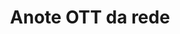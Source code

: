 ---
############################# Static ############################
layout: "auto-gen-annotation"

############################# Head ############################
head_title: "Net OTT API de anotação anotar em C #"
head_description: "Net API para criar e anotar tipos de anotação populares de OTT, imagens, desenhos e formatos de arquivo de documento."

############################# Header ############################
title: "Anote OTT da rede"
description: ""
bg_image: "https://cms.admin.containerize.com/templates/aspose/App_Themes/V3/images/bg/header1.png"
bg_overlay: false
button:
    enable: true
    icon: "fas fa-arrow-down"
    label: "Baixar Teste Gratuito"
    link: "https://downloads.groupdocs.com/annotation/net"

############################# About ############################
about:
    enable: true
    title: "Sobre GroupDocs.Annotation for Net API"
    content: |
        GroupDocs.Annotation for Net API é uma biblioteca que permite adicionar anotações a PDF, Word e outros documentos no Mac, Windows ou Ubuntu. [GroupDocs.Annotation for Net](/annotation/net) é uma API de rede nativa para gerenciar anotações com suporte abrangente para criar, adicionar, editar, excluir, extrair e exportar anotações de imagens e vários outros documentos. A lista completa de formatos de documentos suportados pode ser vista nesta [página](https://docs.groupdocs.com/annotation/net/supported-document-formats/).
        Esta biblioteca permite que você trabalhe não apenas com documento OTT, mas também com muitos outros tipos de documentos, como Word, Excel, PowerPoint, e-mails do Outlook, Visio, Adobe, OpenDocument, OpenOffice, Photoshop, AutoCad e muitos outros.
        O GroupDocs.Annotation for Net API permite criar e adicionar novas notas, editar anotações, extrair comentários, anotações e removê-los de documentos. A biblioteca suporta 13 tipos diferentes de anotação, incluindo Texto, Polilinha, Área, Sublinhado, Ponto, Marca d'água, Seta, Elipse, Substituição de Texto, Distância, Campo de Texto, Redação de Recursos em PDF, HTML, documentos do Microsoft Word, planilhas, diagramas, apresentações, desenhos, imagens e muitos outros formatos de arquivo.
        O exemplo (veja abaixo) demonstra como trabalhar com o documento OTT, neste exemplo você pode ver as principais etapas de como trabalhar com GroupDocs.Annotation: Configurar uma licença, abrir um documento com o qual deseja trabalhar, criar um anotação, adicionando objetos de dados para definir as propriedades de anotação de acordo com seus requisitos e salvando o resultado no local necessário. Além disso, você pode dar uma olhada mais detalhada nos recursos suportados em nossa [página] do github (https://github.com/groupdocs-annotation/GroupDocs.Annotation-for-.NET) ou em nossa [documentação] do produto (https ://docs.groupdocs.com/annotation/net/getting-started/).

############################# Steps ############################
howTo_Add:
steps_Add:
    enable: true
    title_left: "Etapas para adicionar anotações a OTT na rede"
    content_left: |
        [GroupDocs.Annotation](/annotation/net/) facilita para os desenvolvedores da rede adicionar vários tipos de anotação a arquivos OTT em qualquer aplicativo baseado na rede, implementando algumas etapas fáceis.
        *   Crie objetos Reply com comentário e data.
        *   Crie um objeto AreaAnnotation, defina opções de área e adicione respostas.
        *   Crie o objeto Anotador e adicione a anotação de área.
        *   Salve o arquivo de saída.
    title_right: "Requisitos de sistema"
    content_right: |
        GroupDocs.Annotation for Net APIs são suportados em todas as principais plataformas e sistemas operacionais. Antes de executar o código abaixo, certifique-se de ter os seguintes pré-requisitos instalados em seu sistema.
        *   Sistemas Operacionais: Microsoft Windows, Linux, MacOS
        *   Ambientes de desenvolvimento: Visual Studio, Xamarin, MonoDevelop
        *   Estruturas: .NET Framework, .NET Standard, .NET Core, Mono
        *   Baixe a versão mais recente do GroupDocs.Annotation para .NET de [NuGet](https://www.nuget.org/packages/groupdocs.annotation)

############################# Preview ############################
preview_Add:
    enable: true
    title: Visualização de anotação e amostra de código
    content: |
        ![Annotation preview image](https://docs.groupdocs.com/annotation/java/images/add-text-field-annotation.png)
    code: |
        ```cs
        //Add text field annotation to the document from local disk
        using (Annotator annotator = new Annotator("input.bmp"))
        {
            TextFieldAnnotation textField = new TextFieldAnnotation
            {
                BackgroundColor = 65535,
                Box = new Rectangle(100, 100, 100, 100),
                CreatedOn = DateTime.Now,
                Text = "Some text",
                FontColor = 65535,
                FontSize = 12,
                Message = "This is text field annotation",
                Opacity = 0.7,
                PageNumber = 0,
                PenStyle = PenStyle.Dot,
                PenWidth = 3,
                FontFamily = "Arial",
                TextHorizontalAlignment = HorizontalAlignment.Center,
                Replies = new List
                {
                    new Reply
                    {
                        Comment = "First comment",
                        RepliedOn = DateTime.Now
                    },
                    new Reply
                    {
                        Comment = "Second comment",
                        RepliedOn = DateTime.Now
                    }
                }
            };
            annotator.Add(textField);
            annotator.Save("result.bmp");
        }
        ```

############################# Steps ############################
howTo_Remove:
steps_Remove:
    enable: true
    title_left: "Etapas para remover anotações de OTT na rede"
    content_left: |
        [GroupDocs.Annotation](/annotation/net/) torna mais fácil para os desenvolvedores da rede remover detalhes de anotação de arquivos OTT dentro de qualquer aplicativo baseado na rede, implementando algumas etapas fáceis.
        *   Crie objetos Reply com comentário e data.
        *   Instancie o objeto SaveOptions e defina AnnotationTypes = AnnotationType.None.
        *   Chame o método save com o caminho ou fluxo do documento resultante e o objeto SaveOptions.

############################# Preview ############################
preview_Remove:
    enable: true
    code: |
        ```cs
        // 1- How to remove annotation from document using annotation index
        
        using (Annotator annotator = new Annotator("result.bmp"))
        {
            annotator.Remove(0);
            annotator.Save("removed.bmp");
        }
        
        // 2- How to remove annotation from document using annotation object
        
        using (Annotator annotator = new Annotator("result.bmp"))
        {
            var tmp = annotator.Get();
            annotator.Remove(tmp[0]);
            annotator.Save("removed.bmp");
        }
        
        // 3- How to remove some annotations from document using list of ID’s
        
        using (Annotator annotator = new Annotator("result.bmp"))
        {
            var idList = new List{1, 2, 3};
            annotator.Remove(idList);
            annotator.Save("removed.bmp");
        }
        
        // 4- How to remove some annotations from document using list of annotations
        
        using (Annotator annotator = new Annotator("result.bmp"))
        {
            var tmp = annotator.Get();
            annotator.Remove(tmp);
            annotator.Save("removed.bmp");
        }
        ```

############################# Steps ############################
howTo_Edit:
steps_Edit:
    enable: true
    title_left: "Etapas para editar anotações de OTT na rede"
    content_left: |
        [GroupDocs.Annotation](/annotation/net/) torna mais fácil para os desenvolvedores da rede atualizar várias propriedades de anotação de arquivos OTT dentro de qualquer aplicativo baseado na rede, implementando algumas etapas fáceis.
        *   Instanciar objeto Anotador com caminho de documento de entrada ou fluxo com LoadOptions instanciado com ImportAnnotations = true.
        *   Crie alguma implementação AnnotationBase e defina o Id da anotação existente (se a anotação com esse Id não for encontrada, nada será alterado) ou a lista de caminhos das anotações (todas as anotações existentes serão removidas).
        *   Chame o método de atualização do objeto Anotador com as anotações passadas.
        *   Chame o método save com o caminho ou fluxo do documento resultante e o objeto SaveOptions.

############################# Preview ############################
preview_Edit:
    enable: true
    code: |
        ```cs
        // open annotated document
        using (Annotator annotator = new Annotator("result.bmp"))
        {
            //assuming we are going to change some properties of existing annotation
                AreaAnnotation updated = new AreaAnnotation
                    {
                            // It's important to set existed annotation Id
                            Id = 1,
                            BackgroundColor = 255,
                            Box = new Rectangle(0, 0, 50, 200),
                            CreatedOn = DateTime.Now,
                            Message = "This is updated annotation",
                            Replies = new List
                            {
                                new Reply
                                {
                                    Comment = "Updated first comment",
                                    RepliedOn = DateTime.Now
                                },
                                new Reply
                                {
                                    Comment = "Updated second comment",
                                    RepliedOn = DateTime.Now
                                }
                            }
                        };
                // update annotation
                annotator.Update(updated);
                annotator.Save("result.bmp");
        }
        ```

############################# Steps ############################
howTo_Extract:
steps_Extract:
    enable: true
    title_left: "Etapas para extrair anotações de OTT na rede"
    content_left: |
        [GroupDocs.Annotation](/annotation/net/) torna mais fácil para os desenvolvedores da rede anotar documentos e extrair informações de anotação de arquivos OTT em qualquer aplicativo baseado na rede, implementando algumas etapas fáceis.
        *   Crie objetos Reply com comentário e data.
        *   Instancie o objeto LoadOptions e chame SetImportAnnotations com o argumento true.
        *   Defina a variável com o tipo Lista.
        *   Chame o método get e retorne o resultado para a variável acima.

############################# Preview ############################
preview_Extract:
    enable: true
    code: |
        ```cs
        // for using this example input file ("annotated.bmp") must be with annotations
        using (Annotator annotator = new Annotator("annotated.bmp"))
        {
            List annotations = annotator.Get();
            XmlSerializer formatter = new XmlSerializer(typeof(List));
            using (FileStream fs = new FileStream("annotations.xml", FileMode.Create))
            {
                fs.SetLength(0);
                formatter.Serialize(fs, annotations);
            }
        }
        ```

############################# Demos ############################
demos:
    enable: true
    title: "Demonstrações ao vivo para adicionar, remover, editar e extrair anotações em documentos e imagens"
    content: |
        Adicione, remova, edite e extraia anotações para o arquivo OTT agora mesmo visitando o site [GroupDocs.Annotation Live Demos](https://products.groupdocs.app/annotation/family). A demonstração ao vivo tem os seguintes benefícios

############################# About Formats ############################
about_formats:
    enable: true
    format:
        # format loop
        - icon: "far fa-file-ott"
          title: "Sobre o formato de arquivo OTT"
          content: |
            Arquivos com extensão OTT representam documentos modelo gerados por aplicativos em conformidade com o formato padrão OpenDocument da OASIS. Eles são criados com aplicativos de processamento de texto, como o OpenOffice Writer gratuito, e podem conter configurações que podem ser usadas para gerar novos documentos a partir desses arquivos de modelo. Essas configurações incluem margens de página, bordas, cabeçalhos, rodapés e outras configurações de página. Esses modelos são usados ​​em documentos oficiais, como papéis timbrados da empresa e formulários padronizados.

          link: "https://docs.fileformat.com/image/ott/"

############################# More Formats ############################
more_formats:
    enable: true
    title: "Trabalhando com outros formatos de documento populares"
    content: |
        Atualize as propriedades de anotação de alguns dos formatos de arquivo populares, conforme indicado abaixo.
    format:
        # format loop
        - name: "Annotate PDF document"
          link: "https://products.groupdocs.com/annotation/net/pdf/"
          description: "Adobe Portable Document Format"

        # format loop
        - name: "Annotate DOC document"
          link: "https://products.groupdocs.com/annotation/net/doc/"
          description: "Microsoft Word Document"

        # format loop
        - name: "Annotate DOCM document"
          link: "https://products.groupdocs.com/annotation/net/docm/"
          description: "Microsoft Word Macro-Enabled Document"

        # format loop
        - name: "Annotate DOCX document"
          link: "https://products.groupdocs.com/annotation/net/docx/"
          description: "Microsoft Word Open XML Document"

        # format loop
        - name: "Annotate DOT document"
          link: "https://products.groupdocs.com/annotation/net/dot/"
          description: "Microsoft Word Document Template"

        # format loop
        - name: "Annotate DOTX document"
          link: "https://products.groupdocs.com/annotation/net/dotx/"
          description: "Word Open XML Document Template"

        # format loop
        - name: "Annotate RTF document"
          link: "https://products.groupdocs.com/annotation/net/rtf/"
          description: "Rich Text Document"

        # format loop
        - name: "Annotate ODT document"
          link: "https://products.groupdocs.com/annotation/net/odt/"
          description: "Open Document Text"

        # format loop
        - name: "Annotate XLS document"
          link: "https://products.groupdocs.com/annotation/net/xls/"
          description: "Microsoft Excel Binary File Format"

        # format loop
        - name: "Annotate XLSX document"
          link: "https://products.groupdocs.com/annotation/net/xlsx/"
          description: "Microsoft Excel Open XML Spreadsheet"

        # format loop
        - name: "Annotate XLSM document"
          link: "https://products.groupdocs.com/annotation/net/xlsm/"
          description: "Microsoft Excel Macro-Enabled Spreadsheet"

        # format loop
        - name: "Annotate XLSB document"
          link: "https://products.groupdocs.com/annotation/net/xlsb/"
          description: "Microsoft Excel Binary Worksheet"

        # format loop
        - name: "Annotate ODS document"
          link: "https://products.groupdocs.com/annotation/net/ods/"
          description: "Open Document Spreadsheet"

        # format loop
        - name: "Annotate PPT document"
          link: "https://products.groupdocs.com/annotation/net/ppt/"
          description: "PowerPoint Presentation"

        # format loop
        - name: "Annotate PPTX document"
          link: "https://products.groupdocs.com/annotation/net/pptx/"
          description: "PowerPoint Open XML Presentation"

        # format loop
        - name: "Annotate PPSX document"
          link: "https://products.groupdocs.com/annotation/net/ppsx/"
          description: "PowerPoint Open XML Slide Show"

        # format loop
        - name: "Annotate POTM document"
          link: "https://products.groupdocs.com/annotation/net/potm/"
          description: "Microsoft PowerPoint Template"

        # format loop
        - name: "Annotate PPTM document"
          link: "https://products.groupdocs.com/annotation/net/pptm/"
          description: "Microsoft PowerPoint Presentation"

        # format loop
        - name: "Annotate PPS document"
          link: "https://products.groupdocs.com/annotation/net/pps/"
          description: "Microsoft PowerPoint 97-2003 Slide Show"

        # format loop
        - name: "Annotate ODP document"
          link: "https://products.groupdocs.com/annotation/net/odp/"
          description: "OpenDocument Presentation"

        # format loop
        - name: "Annotate HTML document"
          link: "https://products.groupdocs.com/annotation/net/html/"
          description: "HyperText Markup Language"

        # format loop
        - name: "Annotate TIFF document"
          link: "https://products.groupdocs.com/annotation/net/tiff/"
          description: "Tagged Image File Format"

        # format loop
        - name: "Annotate JPEG document"
          link: "https://products.groupdocs.com/annotation/net/jpeg/"
          description: "JPEG Image"

        # format loop
        - name: "Annotate PNG document"
          link: "https://products.groupdocs.com/annotation/net/png/"
          description: "Portable Network Graphic"

        # format loop
        - name: "Annotate EML document"
          link: "https://products.groupdocs.com/annotation/net/eml/"
          description: "E-mail Message"

        # format loop
        - name: "Annotate MSG document"
          link: "https://products.groupdocs.com/annotation/net/msg/"
          description: "Microsoft Outlook E-mail Message"

        # format loop
        - name: "Annotate VSD document"
          link: "https://products.groupdocs.com/annotation/net/vsd/"
          description: "Microsoft Visio 2003-2010 Drawing"

        # format loop
        - name: "Annotate VSDX document"
          link: "https://products.groupdocs.com/annotation/net/vsdx/"
          description: "Microsoft Visio Drawing"

        # format loop
        - name: "Annotate VSS document"
          link: "https://products.groupdocs.com/annotation/net/vss/"
          description: "Microsoft Visio 2003-2010 Stencil"

        # format loop
        - name: "Annotate VST document"
          link: "https://products.groupdocs.com/annotation/net/vst/"
          description: "Microsoft Visio 2013 Stencil"

        # format loop
        - name: "Annotate DWG document"
          link: "https://products.groupdocs.com/annotation/net/dwg/"
          description: "Autodesk Design Data Formats"

        # format loop
        - name: "Annotate DXF document"
          link: "https://products.groupdocs.com/annotation/net/dxf/"
          description: "AutoCAD Drawing Interchange"

        # format loop
        - name: "Annotate DCM document"
          link: "https://products.groupdocs.com/annotation/net/dcm/"
          description: "Digital Imaging and Communications in Medicine"

        # format loop
        - name: "Annotate WMF document"
          link: "https://products.groupdocs.com/annotation/net/wmf/"
          description: "Windows Metafile"

        # format loop
        - name: "Annotate EMF document"
          link: "https://products.groupdocs.com/annotation/net/emf/"
          description: "Enhanced Metafile Format"


############################# Back to top ###############################
back_to_top:
    enable: true
---